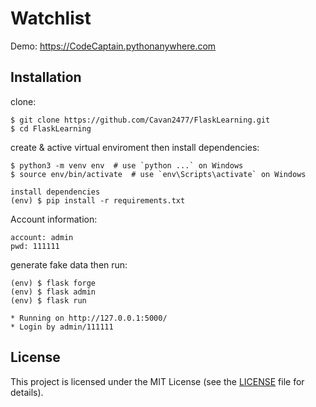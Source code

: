 # Watchlist

Demo: https://CodeCaptain.pythonanywhere.com

## Installation

clone:
```
$ git clone https://github.com/Cavan2477/FlaskLearning.git
$ cd FlaskLearning
```
create & active virtual enviroment then install dependencies:
```
$ python3 -m venv env  # use `python ...` on Windows
$ source env/bin/activate  # use `env\Scripts\activate` on Windows

install dependencies
(env) $ pip install -r requirements.txt
```

Account information:
```
account: admin
pwd: 111111
```

generate fake data then run:
```
(env) $ flask forge
(env) $ flask admin
(env) $ flask run

* Running on http://127.0.0.1:5000/
* Login by admin/111111
```

## License

This project is licensed under the MIT License (see the
[LICENSE](LICENSE) file for details).
